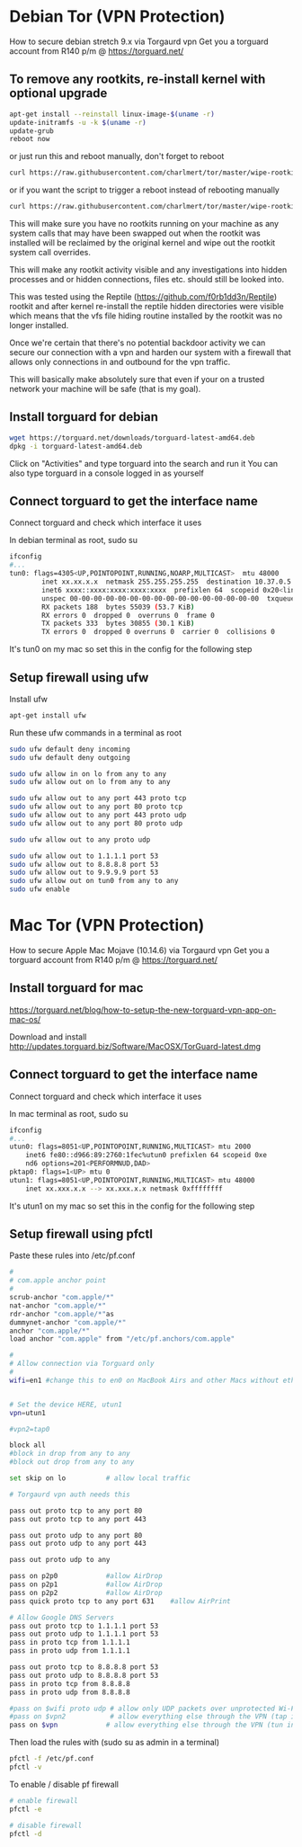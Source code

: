 # Debian Tor (VPN Protection)
How to secure debian stretch 9.x via Torgaurd vpn
Get you a torguard account from R140 p/m @ https://torguard.net/

## To remove any rootkits, re-install kernel with optional upgrade

```bash
apt-get install --reinstall linux-image-$(uname -r)
update-initramfs -u -k $(uname -r)
update-grub
reboot now
```

or just run this and reboot manually, don't forget to reboot

```bash
curl https://raw.githubusercontent.com/charlmert/tor/master/wipe-rootkit/debian/nomorerootkit.sh | bash
```

or if you want the script to trigger a reboot instead of rebooting manually

```bash
curl https://raw.githubusercontent.com/charlmert/tor/master/wipe-rootkit/debian/nomorerootkit_reboot.sh | bash
```

This will make sure you have no rootkits running on your machine as any system calls that may have been swapped out
when the rootkit was installed will be reclaimed by the original kernel and wipe out the rootkit system call overrides.

This will make any rootkit activity visible and any investigations into hidden processes and or hidden connections, files etc. should
still be looked into.

This was tested using the Reptile (https://github.com/f0rb1dd3n/Reptile) rootkit and after kernel re-install the reptile 
hidden directories were visible which means that the vfs file hiding routine installed by the rootkit was no longer installed.

Once we're certain that there's no potential backdoor activity we can secure our connection with a vpn and harden our system with a firewall
that allows only connections in and outbound for the vpn traffic.

This will basically make absolutely sure that even if your on a trusted network your machine will be safe (that is my goal).

## Install torguard for debian

```bash
wget https://torguard.net/downloads/torguard-latest-amd64.deb
dpkg -i torguard-latest-amd64.deb
```

Click on "Activities" and type torguard into the search and run it
You can also type torguard in a console logged in as yourself

## Connect torguard to get the interface name

Connect torguard and check which interface it uses

In debian terminal as root, sudo su

```bash
ifconfig
#...
tun0: flags=4305<UP,POINTOPOINT,RUNNING,NOARP,MULTICAST>  mtu 48000
        inet xx.xx.x.x  netmask 255.255.255.255  destination 10.37.0.5
        inet6 xxxx::xxxx:xxxx:xxxx:xxxx  prefixlen 64  scopeid 0x20<link>
        unspec 00-00-00-00-00-00-00-00-00-00-00-00-00-00-00-00  txqueuelen 100  (UNSPEC)
        RX packets 188  bytes 55039 (53.7 KiB)
        RX errors 0  dropped 0  overruns 0  frame 0
        TX packets 333  bytes 30855 (30.1 KiB)
        TX errors 0  dropped 0 overruns 0  carrier 0  collisions 0
```

It's tun0 on my mac so set this in the config for the following step

## Setup firewall using ufw

Install ufw

```bash
apt-get install ufw
```

Run these ufw commands in a terminal as root

```bash
sudo ufw default deny incoming
sudo ufw default deny outgoing

sudo ufw allow in on lo from any to any
sudo ufw allow out on lo from any to any

sudo ufw allow out to any port 443 proto tcp
sudo ufw allow out to any port 80 proto tcp
sudo ufw allow out to any port 443 proto udp
sudo ufw allow out to any port 80 proto udp

sudo ufw allow out to any proto udp

sudo ufw allow out to 1.1.1.1 port 53
sudo ufw allow out to 8.8.8.8 port 53
sudo ufw allow out to 9.9.9.9 port 53
sudo ufw allow out on tun0 from any to any
sudo ufw enable
```

# Mac Tor (VPN Protection)
How to secure Apple Mac Mojave (10.14.6) via Torgaurd vpn
Get you a torguard account from R140 p/m @ https://torguard.net/


## Install torguard for mac

https://torguard.net/blog/how-to-setup-the-new-torguard-vpn-app-on-mac-os/

Download and install http://updates.torguard.biz/Software/MacOSX/TorGuard-latest.dmg

## Connect torguard to get the interface name

Connect torguard and check which interface it uses

In mac terminal as root, sudo su

```bash
ifconfig
#...
utun0: flags=8051<UP,POINTOPOINT,RUNNING,MULTICAST> mtu 2000
	inet6 fe80::d966:89:2760:1fec%utun0 prefixlen 64 scopeid 0xe 
	nd6 options=201<PERFORMNUD,DAD>
pktap0: flags=1<UP> mtu 0
utun1: flags=8051<UP,POINTOPOINT,RUNNING,MULTICAST> mtu 48000
	inet xx.xxx.x.x --> xx.xxx.x.x netmask 0xffffffff 
```

It's utun1 on my mac so set this in the config for the following step

## Setup firewall using pfctl

Paste these rules into /etc/pf.conf

```bash
#
# com.apple anchor point
#
scrub-anchor "com.apple/*"
nat-anchor "com.apple/*"
rdr-anchor "com.apple/*"as
dummynet-anchor "com.apple/*"
anchor "com.apple/*"
load anchor "com.apple" from "/etc/pf.anchors/com.apple"

#
# Allow connection via Torguard only
#
wifi=en1 #change this to en0 on MacBook Airs and other Macs without ethernet ports


# Set the device HERE, utun1
vpn=utun1

#vpn2=tap0

block all 
#block in drop from any to any 
#block out drop from any to any 

set skip on lo          # allow local traffic

# Torgaurd vpn auth needs this

pass out proto tcp to any port 80
pass out proto tcp to any port 443 

pass out proto udp to any port 80
pass out proto udp to any port 443 

pass out proto udp to any 

pass on p2p0            #allow AirDrop
pass on p2p1            #allow AirDrop
pass on p2p2            #allow AirDrop
pass quick proto tcp to any port 631    #allow AirPrint

# Allow Google DNS Servers
pass out proto tcp to 1.1.1.1 port 53
pass out proto udp to 1.1.1.1 port 53
pass in proto tcp from 1.1.1.1
pass in proto udp from 1.1.1.1

pass out proto tcp to 8.8.8.8 port 53
pass out proto udp to 8.8.8.8 port 53
pass in proto tcp from 8.8.8.8
pass in proto udp from 8.8.8.8

#pass on $wifi proto udp # allow only UDP packets over unprotected Wi-Fi
#pass on $vpn2           # allow everything else through the VPN (tap interface)
pass on $vpn            # allow everything else through the VPN (tun interface)

```

Then load the rules with (sudo su as admin in a terminal)

```bash
pfctl -f /etc/pf.conf
pfctl -v
```

To enable / disable pf firewall
```bash
# enable firewall
pfctl -e

# disable firewall
pfctl -d
```
